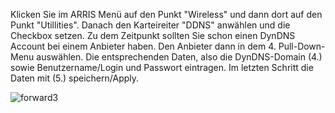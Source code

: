 Klicken Sie im ARRIS Menü auf den Punkt "Wireless" und dann dort auf den Punkt "Utillities".
Danach den Karteireiter "DDNS" anwählen und die Checkbox setzen. Zu dem Zeitpunkt sollten Sie schon einen DynDNS Account bei einem Anbieter haben. Den Anbieter dann in dem 4. Pull-Down-Menu auswählen. Die entsprechenden Daten, also die DynDNS-Domain (4.) sowie Benutzername/Login und Passwort eintragen. Im letzten Schritt die Daten mit (5.) speichern/Apply.

![forward3](https://newlandsoflore.de/stuff/bilders/3.PNG)

